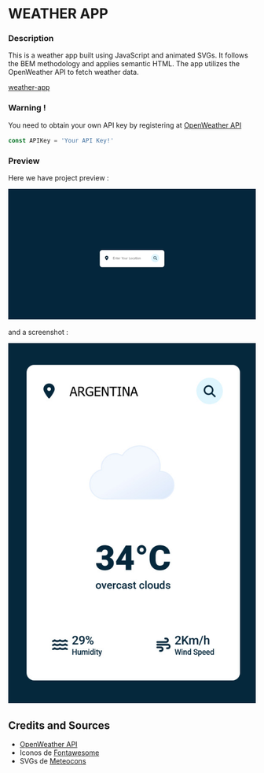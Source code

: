 
# WEATHER APP

### Description

This is a weather app built using JavaScript and animated SVGs. It follows the BEM methodology and applies semantic HTML. The app utilizes the OpenWeather API to fetch weather data.

[weather-app](https://nahueldevv.github.io/weather-app/)

### Warning !

You need to obtain your own API key by registering at [OpenWeather API](https://openweathermap.org/api)

```javascript
const APIKey = 'Your API Key!'
```

### Preview

Here we have project preview :

![preview-gif](preview.gif)

and a screenshot :

![screenshot](screenshot.jpg)

## Credits and Sources

- [OpenWeather API](https://openweathermap.org/api)
- Iconos de [Fontawesome](https://fontawesome.com/icons)
- SVGs de [Meteocons](https://basmilius.github.io/weather-icons/index-fill.html)
